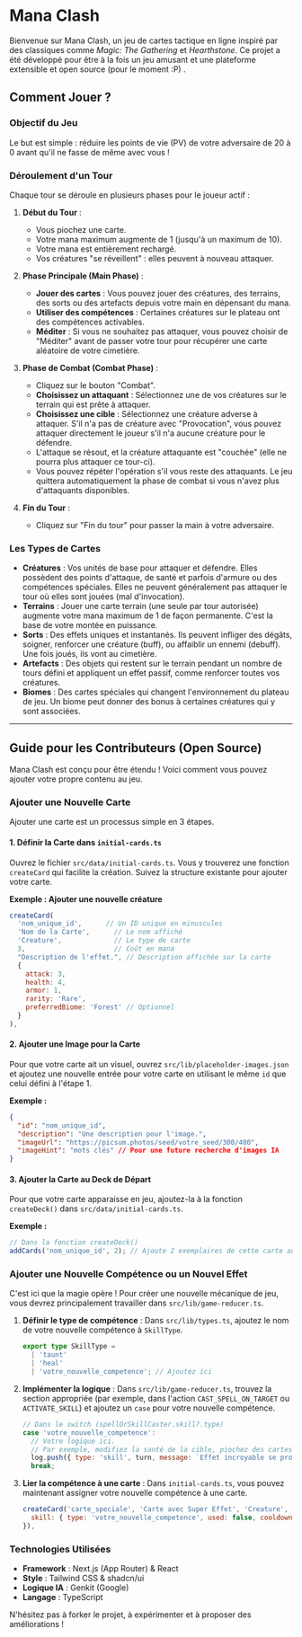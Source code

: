 # Mana Clash

Bienvenue sur Mana Clash, un jeu de cartes tactique en ligne inspiré par des classiques comme *Magic: The Gathering* et *Hearthstone*. Ce projet a été développé pour être à la fois un jeu amusant et une plateforme extensible et open source (pour le moment :P) .



## Comment Jouer ?

### Objectif du Jeu
Le but est simple : réduire les points de vie (PV) de votre adversaire de 20 à 0 avant qu'il ne fasse de même avec vous !

### Déroulement d'un Tour
Chaque tour se déroule en plusieurs phases pour le joueur actif :

1.  **Début du Tour** :
    *   Vous piochez une carte.
    *   Votre mana maximum augmente de 1 (jusqu'à un maximum de 10).
    *   Votre mana est entièrement rechargé.
    *   Vos créatures "se réveillent" : elles peuvent à nouveau attaquer.

2.  **Phase Principale (Main Phase)** :
    *   **Jouer des cartes** : Vous pouvez jouer des créatures, des terrains, des sorts ou des artefacts depuis votre main en dépensant du mana.
    *   **Utiliser des compétences** : Certaines créatures sur le plateau ont des compétences activables.
    *   **Méditer** : Si vous ne souhaitez pas attaquer, vous pouvez choisir de "Méditer" avant de passer votre tour pour récupérer une carte aléatoire de votre cimetière.

3.  **Phase de Combat (Combat Phase)** :
    *   Cliquez sur le bouton "Combat".
    *   **Choisissez un attaquant** : Sélectionnez une de vos créatures sur le terrain qui est prête à attaquer.
    *   **Choisissez une cible** : Sélectionnez une créature adverse à attaquer. S'il n'a pas de créature avec "Provocation", vous pouvez attaquer directement le joueur s'il n'a aucune créature pour le défendre.
    *   L'attaque se résout, et la créature attaquante est "couchée" (elle ne pourra plus attaquer ce tour-ci).
    *   Vous pouvez répéter l'opération s'il vous reste des attaquants. Le jeu quittera automatiquement la phase de combat si vous n'avez plus d'attaquants disponibles.

4.  **Fin du Tour** :
    *   Cliquez sur "Fin du tour" pour passer la main à votre adversaire.

### Les Types de Cartes

*   **Créatures** : Vos unités de base pour attaquer et défendre. Elles possèdent des points d'attaque, de santé et parfois d'armure ou des compétences spéciales. Elles ne peuvent généralement pas attaquer le tour où elles sont jouées (mal d'invocation).
*   **Terrains** : Jouer une carte terrain (une seule par tour autorisée) augmente votre mana maximum de 1 de façon permanente. C'est la base de votre montée en puissance.
*   **Sorts** : Des effets uniques et instantanés. Ils peuvent infliger des dégâts, soigner, renforcer une créature (buff), ou affaiblir un ennemi (debuff). Une fois joués, ils vont au cimetière.
*   **Artefacts** : Des objets qui restent sur le terrain pendant un nombre de tours défini et appliquent un effet passif, comme renforcer toutes vos créatures.
*   **Biomes** : Des cartes spéciales qui changent l'environnement du plateau de jeu. Un biome peut donner des bonus à certaines créatures qui y sont associées.

---

## Guide pour les Contributeurs (Open Source)

Mana Clash est conçu pour être étendu ! Voici comment vous pouvez ajouter votre propre contenu au jeu.

### Ajouter une Nouvelle Carte

Ajouter une carte est un processus simple en 3 étapes.

#### 1. Définir la Carte dans `initial-cards.ts`

Ouvrez le fichier `src/data/initial-cards.ts`. Vous y trouverez une fonction `createCard` qui facilite la création. Suivez la structure existante pour ajouter votre carte.

**Exemple : Ajouter une nouvelle créature**
```javascript
createCard(
  'nom_unique_id',      // Un ID unique en minuscules
  'Nom de la Carte',      // Le nom affiché
  'Creature',             // Le type de carte
  3,                      // Coût en mana
  "Description de l'effet.", // Description affichée sur la carte
  {
    attack: 3,
    health: 4,
    armor: 1,
    rarity: 'Rare',
    preferredBiome: 'Forest' // Optionnel
  }
),
```

#### 2. Ajouter une Image pour la Carte

Pour que votre carte ait un visuel, ouvrez `src/lib/placeholder-images.json` et ajoutez une nouvelle entrée pour votre carte en utilisant le même `id` que celui défini à l'étape 1.

**Exemple :**
```json
{
  "id": "nom_unique_id",
  "description": "Une description pour l'image.",
  "imageUrl": "https://picsum.photos/seed/votre_seed/300/400",
  "imageHint": "mots clés" // Pour une future recherche d'images IA
}
```

#### 3. Ajouter la Carte au Deck de Départ

Pour que votre carte apparaisse en jeu, ajoutez-la à la fonction `createDeck()` dans `src/data/initial-cards.ts`.

**Exemple :**
```javascript
// Dans la fonction createDeck()
addCards('nom_unique_id', 2); // Ajoute 2 exemplaires de cette carte au deck
```

### Ajouter une Nouvelle Compétence ou un Nouvel Effet

C'est ici que la magie opère ! Pour créer une nouvelle mécanique de jeu, vous devrez principalement travailler dans `src/lib/game-reducer.ts`.

1.  **Définir le type de compétence** : Dans `src/lib/types.ts`, ajoutez le nom de votre nouvelle compétence à `SkillType`.
    ```typescript
    export type SkillType =
      | 'taunt'
      | 'heal'
      | 'votre_nouvelle_competence'; // Ajoutez ici
    ```

2.  **Implémenter la logique** : Dans `src/lib/game-reducer.ts`, trouvez la section appropriée (par exemple, dans l'action `CAST_SPELL_ON_TARGET` ou `ACTIVATE_SKILL`) et ajoutez un `case` pour votre nouvelle compétence.
    ```javascript
    // Dans le switch (spellOrSkillCaster.skill?.type)
    case 'votre_nouvelle_competence':
      // Votre logique ici.
      // Par exemple, modifiez la santé de la cible, piochez des cartes, etc.
      log.push({ type: 'skill', turn, message: `Effet incroyable se produit !` });
      break;
    ```

3.  **Lier la compétence à une carte** : Dans `initial-cards.ts`, vous pouvez maintenant assigner votre nouvelle compétence à une carte.
    ```javascript
    createCard('carte_speciale', 'Carte avec Super Effet', 'Creature', 5, 'Fait un truc génial.', {
      skill: { type: 'votre_nouvelle_competence', used: false, cooldown: 3 }
    }),
    ```

### Technologies Utilisées
*   **Framework** : Next.js (App Router) & React
*   **Style** : Tailwind CSS & shadcn/ui
*   **Logique IA** : Genkit (Google)
*   **Langage** : TypeScript

N'hésitez pas à forker le projet, à expérimenter et à proposer des améliorations !

